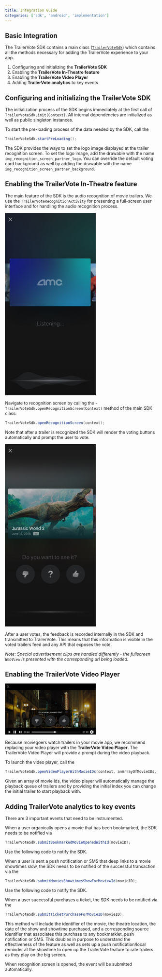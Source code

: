 ```yaml
---
title: Integration Guide
categories: ['sdk', 'android', 'implementation']
---
```


## Basic Integration

The TrailerVote SDK contains a main class ([`TrailerVoteSdk`](/android)) which contains all the methods necessary for adding the TrailerVote experience to your app.

1. Configuring and initializing the **TrailerVote SDK**
2. Enabling the **TrailerVote In-Theatre feature**
3. Enabling the **TrailerVote Video Player**
4. Adding **TrailerVote analytics** to key events

## Configuring and initializing the TrailerVote SDK

The initialization process of the SDK begins immediately at the first call of `TrailerVoteSdk.init(Context)`. All internal dependencies are initialized as well as public singleton instances.

To start the pre-loading process of the data needed by the SDK, call the

```java
TrailerVoteSdk.startPreLoading();
```

The SDK provides the ways to set the logo image displayed at the trailer recognition screen. To set the logo image, add the drawable with the name `img_recognition_screen_partner_logo`.
You can override the default voting card background as well by adding the drawable with the name `img_recognition_screen_partner_background`.

## Enabling the TrailerVote In-Theatre feature

The main feature of the SDK is the audio recognition of movie trailers. We use the `TrailerVoteRecognitionActivity` for presenting a full-screen user interface and for handling the audio recognition process.

<img src="img_recognition_screen.jpg" width="300" />

Navigate to recognition screen by calling the -`TrailerVoteSdk.openRecognitionScreen(Context)` method of the main SDK class:

```java
TrailerVoteSdk.openRecognitionScreen(context);
```

Note that after a trailer is recognized the SDK will render the voting buttons automatically and prompt the user to vote.

<img src="img_recognition_screen_voting.jpg" width="300" />

After a user votes, the feedback is recorded internally in the SDK and transmitted to TrailerVote. This means that this information is visible in the voted trailers feed and any API that exposes the vote.

*Note: Special advertisement clips are handled differently - the fullscreen `WebView` is presented with the corresponding url being loaded.*

## Enabling the TrailerVote Video Player

<img src="img_player_screen.png" width="300" />

Because moviegoers watch trailers in your movie app, we recommend replacing your video player with the **TrailerVote Video Player**. The TrailerVote Video Player will provide a prompt during the video playback.

To launch the video player, call the

```java
TrailerVoteSdk.openVideoPlayerWithMosieIDs(context, anArrayOfMovieIDs, initialIndex);
```

Given an array of movie ids, the video player will automatically manage the playback queue of trailers and by providing the initial index you can change the initial trailer to start playback with.

## Adding TrailerVote analytics to key events

There are 3 important events that need to be instrumented.

When a user organically opens a movie that has been bookmarked, the SDK needs to be notified via

```java
TrailerVoteSdk.submitBookmarkedMovieOpenedWithId(movieID);
```

Use the following code to notify the SDK.

When a user is sent a push notification or SMS that deep links to a movie showtimes slow, the SDK needs to be notified of the successful transaction via the


```java
TrailerVoteSdk.submitMoviesShowtimesShowForMoviewId(movieID);
```

Use the following code to notify the SDK.

When a user successful purchases a ticket, the SDK needs to be notified via the
```java
TrailerVoteSdk.submitTicketPurchaseForMovieID(movieID);
```

This method will include the identifier of the movie, the theatre location, the date of the show and showtime purchased, and a corresponding source identifier that associates this purchase to any bookmarklet, push notification or SMS. This doubles in purpose to understand the effectiveness of the feature as well as sets up a push notification/local reminder at the showtime to open up the TrailerVote feature to rate trailers as they play on the big screen.

When recognition screen is opened, the event will be submitted automatically.

